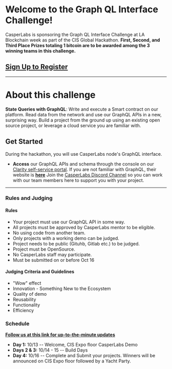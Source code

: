 # Welcome to the Graph QL Interface Challenge!

CasperLabs is sponsoring the Graph QL Interface Challenge at LA Blockchain week as part of the CIS Global Hackathon. **First, Second, and Third Place Prizes totaling 1 bitcoin are to be awarded among the 3 winning teams in this challenge.**
## [Sign Up to Register](https://medium.com/casperlabs)

***
# About this challenge
**State Queries with GraphQL**:  Write and execute a Smart contract on our platform. Read data from the network and use our GraphQL APIs in a new, surprising way. Build a project from the ground up using an existing open source project, or leverage a cloud service you are familiar with.

## Get Started
During the hackathon, you will use CasperLabs node's GraphQL interface. 
* **Access** our GraphQL APIs and schema through the console on our [Clarity self-service portal](https://clarity.casperlabs.io/#/).
If you are not familiar with GraphQL, their website is [**here**](https://graphql.org)
Join the [CasperLabs Discord Channel](https://discord.gg/n9bBs8W) so you can work with our team members here to support you with your project.
 
***
### Rules and Judging
#### Rules
- Your project must use our GraphQL API in some way.
- All projects must be approved by CasperLabs mentor to be eligible.
- No using code from another team.
- Only projects with a working demo can be judged.
- Project needs to be public (Gituhb, Gitlab etc.) to be judged.
- Project must be OpenSource.
- No CasperLabs staff may participate.
- Must be submitted on or before Oct 16 

#### Judging Criteria and Guidelines
* "Wow" effect
* Innovation - Something New to the Ecosystem
* Quality of demo
* Reusability
* Functionality
* Efficiency

### Schedule
[**Follow us at this link for up-to-the-minute updates**](https://medium.com/casperlabs)

* **Day 1:** 10/13 -- Welcome, CIS Expo floor CasperLabs Demo 
* **Days 2 & 3:** 10/14 - 15 -- Build Days 
* **Day 4:** 10/16 -- Complete and Submit your projects. Winners will be announced on CIS Expo floor followed by a Yacht Party.